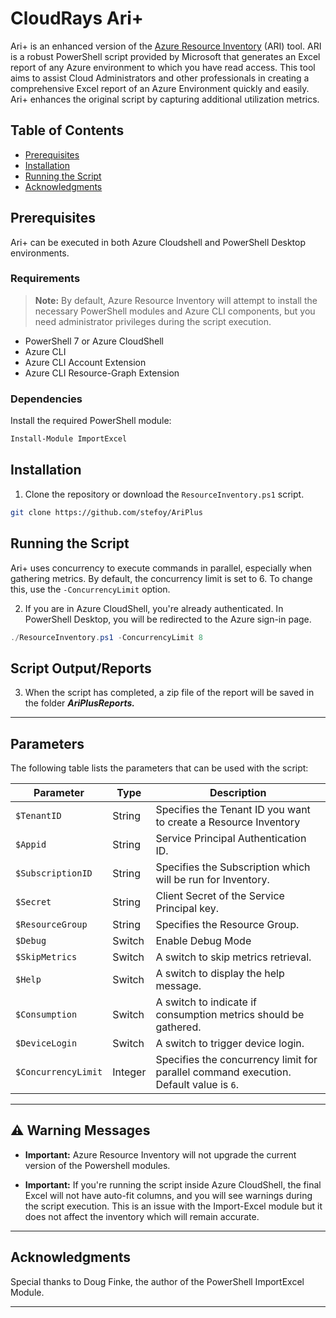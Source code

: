 # CloudRays Ari+

Ari+ is an enhanced version of the [Azure Resource Inventory](https://github.com/microsoft/ARI) (ARI) tool. ARI is a robust PowerShell script provided by Microsoft that generates an Excel report of any Azure environment to which you have read access. This tool aims to assist Cloud Administrators and other professionals in creating a comprehensive Excel report of an Azure Environment quickly and easily. Ari+ enhances the original script by capturing additional utilization metrics.

## Table of Contents

- [Prerequisites](#prerequisites)
- [Installation](#installation)
- [Running the Script](#running-the-script)
- [Acknowledgments](#acknowledgments)

## Prerequisites

Ari+ can be executed in both Azure Cloudshell and PowerShell Desktop environments. 

### Requirements
> **Note:** By default, Azure Resource Inventory will attempt to install the necessary PowerShell modules and Azure CLI components, but you need administrator privileges during the script execution.


- PowerShell 7 or Azure CloudShell
- Azure CLI
- Azure CLI Account Extension
- Azure CLI Resource-Graph Extension


### Dependencies

Install the required PowerShell module:

```powershell
Install-Module ImportExcel
```

## Installation

1. Clone the repository or download the `ResourceInventory.ps1` script.

```bash
git clone https://github.com/stefoy/AriPlus
```

## Running the Script

Ari+ uses concurrency to execute commands in parallel, especially when gathering metrics. By default, the concurrency limit is set to 6. To change this, use the `-ConcurrencyLimit` option. 

2. If you are in Azure CloudShell, you're already authenticated. In PowerShell Desktop, you will be redirected to the Azure sign-in page.

```powershell
./ResourceInventory.ps1 -ConcurrencyLimit 8
```

## Script Output/Reports
3. When the script has completed, a zip file of the report will be saved in the folder **_AriPlusReports._** 

---

## Parameters

The following table lists the parameters that can be used with the script:

| Parameter         | Type     | Description                                                                                                     |
|-------------------|----------|-----------------------------------------------------------------------------------------------------------------|
| `$TenantID`       | String   | Specifies the Tenant ID you want to create a Resource Inventory                                                                                       |
| `$Appid`          | String   | Service Principal Authentication ID.                                                                                   |
| `$SubscriptionID` | String   | Specifies the Subscription which will be run for Inventory.                                                                                  |
| `$Secret`         | String   | Client Secret of the Service Principal key.                                                                                       |
| `$ResourceGroup`  | String   | Specifies the Resource Group.                                                                                   |
| `$Debug`          | Switch   | Enable Debug Mode                                                                                  |
| `$SkipMetrics`    | Switch   | A switch to skip metrics retrieval.                                                                             |
| `$Help`           | Switch   | A switch to display the help message.                                                                           |
| `$Consumption`    | Switch   | A switch to indicate if consumption metrics should be gathered.                                                |
| `$DeviceLogin`    | Switch   | A switch to trigger device login.                                                                               |
| `$ConcurrencyLimit` | Integer | Specifies the concurrency limit for parallel command execution. Default value is `6`.                            |

---

## ⚠️ Warning Messages

- **Important:** Azure Resource Inventory will not upgrade the current version of the Powershell modules.
  
- **Important:** If you're running the script inside Azure CloudShell, the final Excel will not have auto-fit columns, and you will see warnings during the script execution. This is an issue with the Import-Excel module but it does not affect the inventory which will remain accurate.

---

## Acknowledgments

Special thanks to Doug Finke, the author of the PowerShell ImportExcel Module. 

---
